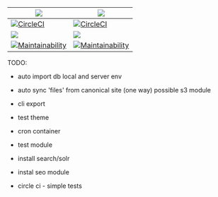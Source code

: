 
| [![](https://images.microbadger.com/badges/version/scbd/drupal-code-base.svg)](https://microbadger.com/images/scbd/drupal-code-base "Get your own version badge on microbadger.com")     | [![](https://images.microbadger.com/badges/version/scbd/drupal-code-base:stg.svg)](https://microbadger.com/images/scbd/drupal-code-base:stg "Get your own version badge on microbadger.com")               |
| --------------- | ------------------------ |
|  [![CircleCI](https://circleci.com/gh/scbd/drupal-code-base/tree/dev.svg?style=shield&circle-token=a58506c78edadf94d5268ee9eb5975f720d48580)](https://circleci.com/gh/scbd/drupal-code-base/tree/dev)     | [![CircleCI](https://circleci.com/gh/scbd/drupal-code-base/tree/stg.svg?style=shield&circle-token=a58506c78edadf94d5268ee9eb5975f720d48580)](https://circleci.com/gh/scbd/drupal-code-base/tree/stg) |
|[![](https://images.microbadger.com/badges/image/scbd/drupal-code-base.svg)](https://microbadger.com/images/scbd/drupal-code-base "Get your own image badge on microbadger.com")| [![](https://images.microbadger.com/badges/image/scbd/drupal-code-base:stg.svg)](https://microbadger.com/images/scbd/drupal-code-base:stg "Get your own image badge on microbadger.com")|
| [![Maintainability](https://api.codeclimate.com/v1/badges/96c7ed474e6495c1cf66/maintainability)](https://codeclimate.com/github/scbd/drupal-code-base/maintainability)| [![Maintainability](https://api.codeclimate.com/v1/badges/96c7ed474e6495c1cf66/maintainability)](https://codeclimate.com/github/scbd/drupal-code-base/maintainability) |


TODO:

- auto import db local and server env
- auto sync 'files' from canonical site (one way) possible s3 module
- cli export

- test theme
- cron container

- test module


- install search/solr
- instal seo module


- circle ci - simple tests

